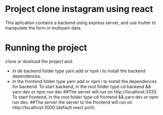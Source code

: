 # Project clone instagram using react 

This aplication contains a backend using express server, and use multer to manipulate the form in multipart-data.

# Running the project
clone or dowload the project and: 
* In de backend folder type yarn add or npm i to install the backend dependences.
* In the frontend folder type yarn add or npm i to install the dependences for backend.
To start backend, in the root folder type cd backend && yarn dev or npm run dev
##The server will run on     http://localhost:3333.
To start frontend, in the root folder type cd frontend && yarn dev or npm run dev.
##The server the server to the frontend will run on    http://localhost:3000 (default react port).
